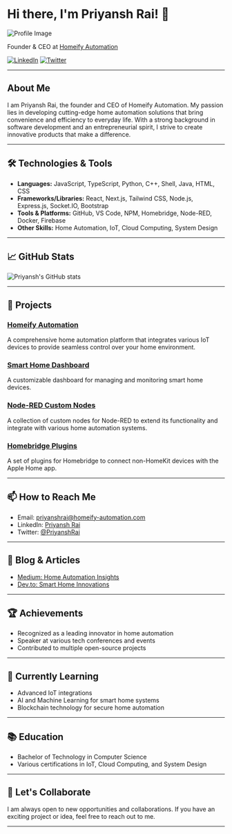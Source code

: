 # Hi there, I'm Priyansh Rai! 👋

![Profile Image](https://avatars.githubusercontent.com/u/81904693?v=4)

Founder & CEO at [Homeify Automation](https://homeify-automation.com)

[![LinkedIn](https://img.shields.io/badge/LinkedIn-Profile-blue)](https://www.linkedin.com/in/priyansh-rai-81904693/)
[![Twitter](https://img.shields.io/badge/Twitter-Profile-blue)](https://twitter.com/PriyanshRai)

---

## About Me

I am Priyansh Rai, the founder and CEO of Homeify Automation. My passion lies in developing cutting-edge home automation solutions that bring convenience and efficiency to everyday life. With a strong background in software development and an entrepreneurial spirit, I strive to create innovative products that make a difference.

---

## 🛠️ Technologies & Tools

- **Languages:** JavaScript, TypeScript, Python, C++, Shell, Java, HTML, CSS
- **Frameworks/Libraries:** React, Next.js, Tailwind CSS, Node.js, Express.js, Socket.IO, Bootstrap
- **Tools & Platforms:** GitHub, VS Code, NPM, Homebridge, Node-RED, Docker, Firebase
- **Other Skills:** Home Automation, IoT, Cloud Computing, System Design

---

## 📈 GitHub Stats

![Priyansh's GitHub stats](https://github-readme-stats.vercel.app/api?username=priyanshrai&show_icons=true&theme=dark)

---

## 🚀 Projects

### [Homeify Automation](https://github.com/priyanshrai/homeify-automation)
A comprehensive home automation platform that integrates various IoT devices to provide seamless control over your home environment.

### [Smart Home Dashboard](https://github.com/priyanshrai/smart-home-dashboard)
A customizable dashboard for managing and monitoring smart home devices.

### [Node-RED Custom Nodes](https://github.com/priyanshrai/node-red-custom-nodes)
A collection of custom nodes for Node-RED to extend its functionality and integrate with various home automation systems.

### [Homebridge Plugins](https://github.com/priyanshrai/homebridge-plugins)
A set of plugins for Homebridge to connect non-HomeKit devices with the Apple Home app.

---

## 📫 How to Reach Me

- Email: priyanshrai@homeify-automation.com
- LinkedIn: [Priyansh Rai](https://www.linkedin.com/in/priyansh-rai-81904693/)
- Twitter: [@PriyanshRai](https://twitter.com/PriyanshRai)

---

## 📜 Blog & Articles

- [Medium: Home Automation Insights](https://medium.com/@priyanshrai)
- [Dev.to: Smart Home Innovations](https://dev.to/priyanshrai)

---

## 🏆 Achievements

- Recognized as a leading innovator in home automation
- Speaker at various tech conferences and events
- Contributed to multiple open-source projects

---

## 🌱 Currently Learning

- Advanced IoT integrations
- AI and Machine Learning for smart home systems
- Blockchain technology for secure home automation

---

## 📚 Education

- Bachelor of Technology in Computer Science
- Various certifications in IoT, Cloud Computing, and System Design

---

## 🤝 Let's Collaborate

I am always open to new opportunities and collaborations. If you have an exciting project or idea, feel free to reach out to me.

---
